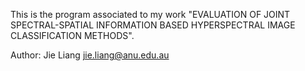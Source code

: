 This is the program associated to my work "EVALUATION OF JOINT SPECTRAL-SPATIAL INFORMATION BASED HYPERSPECTRAL
IMAGE CLASSIFICATION METHODS".

Author: Jie Liang jie.liang@anu.edu.au
